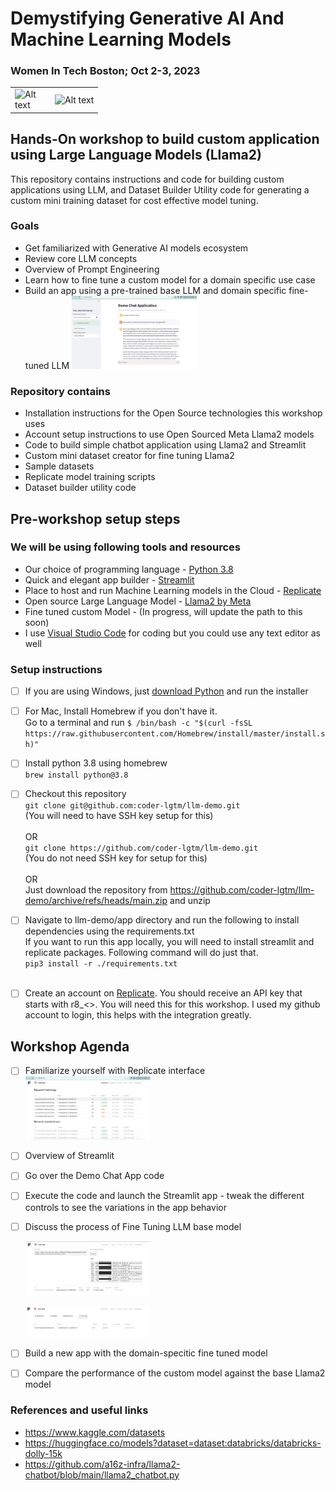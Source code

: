 
# Demystifying Generative AI And Machine Learning Models
### Women In Tech Boston; Oct 2-3, 2023
<table><tr>
<td><img
  src="https://registration.women-in-tech-boston.com/cdn/shop/files/preview_images/1638049754-7c3db904ac8414de3d73c860f5cac86fe898899406f25ade9b66ab9659ea9c10-d_295x166_d721bd70-ae81-4662-9526-65fb13e1d595.jpg?v=1687277637"
  alt="Alt text"
  title="Header"
  style="display: inline-block; margin: 0 auto; max-width: 50px; max-height: 50px"> </td>
  <td><img
  src="https://png.pngtree.com/thumb_back/fh260/back_our/20190621/ourmid/pngtree-blue-artificial-intelligence-technology-ai-robot-banner-image_196890.jpg"
  alt="Alt text"
  title="Header"
  style="display: inline-block; margin: 0 auto; max-width: 300px; max-height: 50px"></td>
</tr></table>


## Hands-On workshop to build custom application using Large Language Models (Llama2)
This repository contains instructions and code for building custom applications using LLM, and Dataset Builder Utility code for generating a custom mini training dataset for cost effective model tuning.

### Goals
* Get familiarized with Generative AI models ecosystem
* Review core LLM concepts
* Overview of Prompt Engineering
* Learn how to fine tune a custom model for a domain specific use case
* Build an app using a pre-trained base LLM and domain specific fine-tuned LLM
<img
  src="./images/chatapp.png"
  alt="Alt text"
  title="Dashboard"
  style="display: inline-block; margin: 0 auto; max-width: 200px">
  
### Repository contains
* Installation instructions for the Open Source technologies this workshop uses
* Account setup instructions to use Open Sourced Meta Llama2 models
* Code to build simple chatbot application using Llama2 and Streamlit
* Custom mini dataset creator for fine tuning Llama2
* Sample datasets
* Replicate model training scripts
* Dataset builder utility code
  
## Pre-workshop setup steps
### We will be using following tools and resources
* Our choice of programming language -  [Python 3.8](https://www.python.org/downloads/release/python-380/)
* Quick and elegant app builder - [Streamlit](https://streamlit.io/)
* Place to host and run Machine Learning models in the Cloud - [Replicate](https://replicate.com/explore)
* Open source Large Language Model - [Llama2 by Meta](https://ai.meta.com/llama/)
* Fine tuned custom Model - (In progress, will update the path to this soon)
* I use [Visual Studio Code](https://code.visualstudio.com/download) for coding but you could use any text editor as well

### Setup instructions
- [ ] If you are using Windows, just [download Python](https://www.python.org/downloads/) and run the installer
- [ ] For Mac, Install Homebrew if you don't have it. <br>
      Go to a terminal and run ```$ /bin/bash -c "$(curl -fsSL https://raw.githubusercontent.com/Homebrew/install/master/install.sh)"```
- [ ] Install python 3.8 using homebrew <br>
      ```brew install python@3.8```
      
- [ ] Checkout this repository </br>
      ```git clone git@github.com:coder-lgtm/llm-demo.git``` <br> (You will need to have SSH key setup for this) <br><br>
      OR <br>
      ```git clone https://github.com/coder-lgtm/llm-demo.git``` <br> (You do not need SSH key for setup for this)  <br><br>
      OR <br>
      Just download the repository from https://github.com/coder-lgtm/llm-demo/archive/refs/heads/main.zip and unzip <br>
- [ ] Navigate to llm-demo/app directory and run the following to install dependencies using the requirements.txt <br>
      If you want to run this app locally, you will need to install streamlit and replicate packages. Following command will do 
      just that. <br>
      ```pip3 install -r ./requirements.txt``` <br><br>
      
- [ ] Create an account on [Replicate](https://replicate.com/explore). You should receive an API key that starts with r8_<>. You will need this for this workshop. I used my github account to login, this helps with the integration greatly.

## Workshop Agenda

- [ ] Familiarize yourself with Replicate interface
    <img
  src="./images/ReplicateDashboard.png"
  alt="Alt text"
  title="Dashboard"
  style="display: inline-block; margin: 0 auto; max-width: 200px">
  
- [ ] Overview of Streamlit 
- [ ] Go over the Demo Chat App code
- [ ] Execute the code and launch the Streamlit app - tweak the different controls to see the variations in the app behavior
- [ ] Discuss the process of Fine Tuning LLM base model
    
     <img
  src="./images/TrainingCustomModel1.png"
  alt="Alt text"
  title="Train your model"
  style="display: inline-block; margin: 0 auto; max-width: 200px">

  <img
  src="./images/TrainingCustomModel2.png"
  alt="Alt text"
  title="Summary of trainings"
  style="display: inline-block; margin: 0 auto; max-width: 200px">
  
- [ ] Build a new app with the domain-specitic fine tuned model
- [ ] Compare the performance of the custom model against the base Llama2 model

### References and useful links
* https://www.kaggle.com/datasets
* https://huggingface.co/models?dataset=dataset:databricks/databricks-dolly-15k
* https://github.com/a16z-infra/llama2-chatbot/blob/main/llama2_chatbot.py
